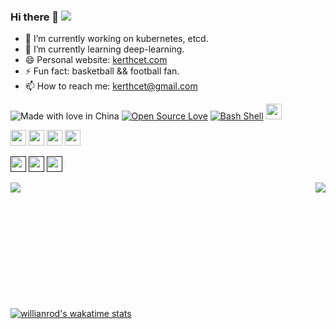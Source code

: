 ### Hi there 👋 ![](https://visitor-badge.glitch.me/badge?page_id=kerthcet.kerthcet)
- 🔭 I’m currently working on kubernetes, etcd.
- 🌱 I’m currently learning deep-learning.
- 😄 Personal website: [kerthcet.com](https://www.kerthcet.com/)
- ⚡ Fun fact: basketball && football fan.
- 📫 How to reach me: kerthcet@gmail.com

![Made with love in China](https://madewithlove.now.sh/cn?heart=true&colorB=%23e13748)
[![Open Source Love](https://badges.frapsoft.com/os/v2/open-source.svg?v=103)](https://github.com/ellerbrock/open-source-badges/)
[![Bash Shell](https://badges.frapsoft.com/bash/v1/bash.png?v=103)](https://github.com/ellerbrock/open-source-badges/)
<a href="https://github.com/kubernetes/kubernetes/pulls?q=is%3Apr+author%3Akerthcet"><img src="https://img.shields.io/badge/Kubernetes-4d4dff.svg?&style=flat&logo=Kubernetes&logoColor=white" height=25></a>

<a href="https://mp.weixin.qq.com/mp/homepage?__biz=MzU3NDk5Nzc2OQ==&hid=2&sn=615b686877a034a9a6af601decc23da9&scene=18#wechat_redirect"><img src="https://img.shields.io/badge/TechTrek-9e600.svg?&style=flat&logo=wechat&logoColor=white" height=25></a>
<a href="https://leetcode-cn.com/u/kerthcet/"><img src="https://img.shields.io/badge/LeetCode-ff9933.svg?&style=flat&logo=leetcode&logoColor=white" height=25></a>
<a href="https://github.com/kerthcet/ide"><img src="https://img.shields.io/badge/Vim-008000.svg?&style=flat&logo=vim&logoColor=white" height=25></a>
<a href="https://wakatime.com/@kerthcet"><img src="https://img.shields.io/badge/Wakatime-0066cc.svg?&style=flat&logo=wakatime&logoColor=white" height=25></a>

<a href=""><img src="https://img.shields.io/badge/Go-0099ff.svg?&style=flat&logo=go&logoColor=white" height=25></a>
<a href=""><img src="https://img.shields.io/badge/Python-ffdb4d.svg?&style=flat&logo=python&logoColor=white" height=25></a>
<a href=""><img src="https://img.shields.io/badge/Ruby-e60000.svg?&style=flat&logo=ruby&logoColor=white" height=25></a>

<a href="https://www.kerthcet.com">
  <img align="left" src="https://github-readme-stats.vercel.app/api?username=kerthcet&show_icons=true&count_private=true" />
</a>

<a href="https://www.kerthcet.com">
  <img align="right" src="https://github-readme-stats.vercel.app/api/top-langs/?username=kerthcet&langs_count=5" />
</a>
<br>
<br>
<br>
<br>
<br>
<br>
<br>
<br>
<br>
<br>
<br>

[![willianrod's wakatime stats](https://github-readme-stats.vercel.app/api/wakatime?username=kerthcet&layout=compact)](https://wakatime.com/@kerthcet)



<!--
**kerthcet/kerthcet** is a ✨ _special_ ✨ repository because its `README.md` (this file) appears on your GitHub profile.

Here are some ideas to get you started:

- 🔭 I’m currently working on ...
- 🌱 I’m currently learning ...
- 👯 I’m looking to collaborate on ...
- 🤔 I’m looking for help with ...
- 💬 Ask me about ...
- 📫 How to reach me: ...
- 😄 Pronouns: ...
- ⚡ Fun fact: ...
-->
